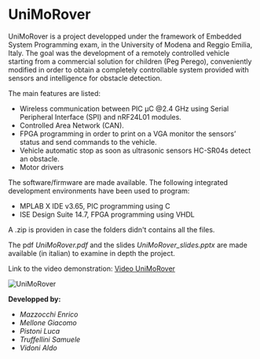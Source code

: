 # UniMoRover

UniMoRover is a project developped under the framework of Embedded System Programming exam, in the University of Modena and Reggio Emilia, Italy.
The goal was the development of a remotely controlled vehicle starting from a commercial solution for children (Peg Perego), conveniently modified in order to obtain a completely controllable system provided with sensors and intelligence for obstacle detection.

The main features are listed:
* Wireless communication between PIC μC @2.4 GHz using Serial Peripheral Interface (SPI) and nRF24L01 modules.
* Controlled Area Network (CAN).
* FPGA programming in order to print on a VGA monitor the sensors’ status and send commands to the vehicle.
* Vehicle automatic stop as soon as ultrasonic sensors HC-SR04s detect an obstacle.
* Motor drivers

The software/firmware are made available. 
The following integrated development environments have been used to program:
* MPLAB X IDE v3.65, PIC programming using C
* ISE Design Suite 14.7, FPGA programming using VHDL

A .zip is providen in case the folders didn't contains all the files. 

The pdf *UniMoRover.pdf* and the slides *UniMoRover_slides.pptx* are made available (in italian) to examine in depth the project.

Link to the video demonstration: [Video UniMoRover](https://drive.google.com/file/d/15m4ykpq-TjEOaIIhjdyY90AE6_lhhyMw/view?usp=sharing)

![UniMoRover](https://i.imgur.com/HacAzaw.jpg)


**Developped by:**
- _Mazzocchi Enrico_
- _Mellone Giacomo_
- _Pistoni Luca_
- _Truffellini Samuele_
- _Vidoni Aldo_
